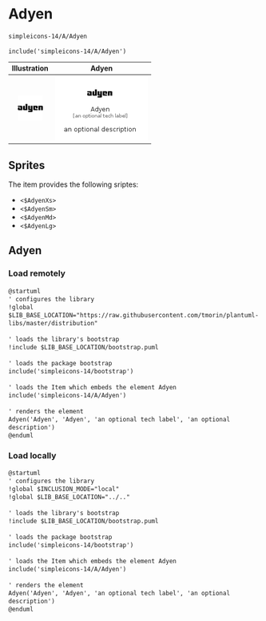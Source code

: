 # Adyen


```text
simpleicons-14/A/Adyen
```

```text
include('simpleicons-14/A/Adyen')
```



| Illustration | Adyen |
| :---: | :---: |
| ![illustration for Illustration](../../simpleicons-14/A/Adyen.png) | ![illustration for Adyen](../../simpleicons-14/A/Adyen.Local.png) |



## Sprites
The item provides the following sriptes:

- `<$AdyenXs>`
- `<$AdyenSm>`
- `<$AdyenMd>`
- `<$AdyenLg>`





## Adyen

### Load remotely
```plantuml
@startuml
' configures the library
!global $LIB_BASE_LOCATION="https://raw.githubusercontent.com/tmorin/plantuml-libs/master/distribution"

' loads the library's bootstrap
!include $LIB_BASE_LOCATION/bootstrap.puml

' loads the package bootstrap
include('simpleicons-14/bootstrap')

' loads the Item which embeds the element Adyen
include('simpleicons-14/A/Adyen')

' renders the element
Adyen('Adyen', 'Adyen', 'an optional tech label', 'an optional description')
@enduml
```

### Load locally
```plantuml
@startuml
' configures the library
!global $INCLUSION_MODE="local"
!global $LIB_BASE_LOCATION="../.."

' loads the library's bootstrap
!include $LIB_BASE_LOCATION/bootstrap.puml

' loads the package bootstrap
include('simpleicons-14/bootstrap')

' loads the Item which embeds the element Adyen
include('simpleicons-14/A/Adyen')

' renders the element
Adyen('Adyen', 'Adyen', 'an optional tech label', 'an optional description')
@enduml
```

